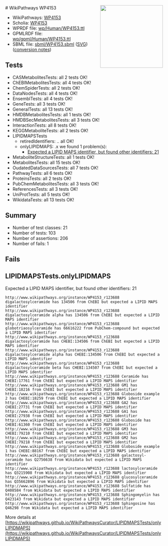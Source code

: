 <img style="float: right; width: 200px" src="../logo.png" />
# WikiPathways WP4153

* WikiPathways: [WP4153](https://identifiers.org/wikipathways:WP4153)
* Scholia: [WP4153](https://scholia.toolforge.org/wikipathways/WP4153)
* WPRDF file: [wp/Human/WP4153.ttl](../wp/Human/WP4153.ttl)
* GPMLRDF file: [wp/gpml/Human/WP4153.ttl](../wp/gpml/Human/WP4153.ttl)
* SBML file: [sbml/WP4153.sbml](../sbml/WP4153.sbml) ([SVG](../sbml/WP4153.svg)) ([conversion notes](../sbml/WP4153.txt))

## Tests
* CASMetabolitesTests: all 2 tests OK!
* ChEBIMetabolitesTests: all 4 tests OK!
* ChemSpiderTests: all 2 tests OK!
* DataNodesTests: all 4 tests OK!
* EnsemblTests: all 4 tests OK!
* GeneTests: all 3 tests OK!
* GeneralTests: all 13 tests OK!
* HMDBMetabolitesTests: all 1 tests OK!
* HMDBSecMetabolitesTests: all 3 tests OK!
* InteractionTests: all 8 tests OK!
* KEGGMetaboliteTests: all 2 tests OK!
* LIPIDMAPSTests
    * retiredIdentifiers: .. all OK!
    * onlyLIPIDMAPS: .x we found 1 problem(s):
        * [Expected a LIPID MAPS identifier, but found other identifiers: 21](#d0bfb698)
* MetaboliteStructureTests: all 1 tests OK!
* MetabolitesTests: all 15 tests OK!
* OudatedDataSourcesTests: all 7 tests OK!
* PathwayTests: all 6 tests OK!
* ProteinsTests: all 2 tests OK!
* PubChemMetabolitesTests: all 3 tests OK!
* ReferencesTests: all 3 tests OK!
* UniProtTests: all 5 tests OK!
* WikidataTests: all 13 tests OK!


## Summary

* Number of test classes: 21
* Number of tests: 103
* Number of assertions: 206
* Number of fails: 1

## Fails

<a name="d0bfb698" />

## LIPIDMAPSTests.onlyLIPIDMAPS

Expected a LIPID MAPS identifier, but found other identifiers: 21
```
http://www.wikipathways.org/instance/WP4153_r123688 digalactosylceramide has 134506 from ChEBI but expected a LIPID MAPS identifier
http://www.wikipathways.org/instance/WP4153_r123688 digalactosylceramide alpha has 134506 from ChEBI but expected a LIPID MAPS identifier
http://www.wikipathways.org/instance/WP4153_r123688 globotriaosylceramide has 66616222 from PubChem-compound but expected a LIPID MAPS identifier
http://www.wikipathways.org/instance/WP4153_r123688 digalactosylceramide has CHEBI:134506 from ChEBI but expected a LIPID MAPS identifier
http://www.wikipathways.org/instance/WP4153_r123688 digalactosylceramide alpha has CHEBI:134506 from ChEBI but expected a LIPID MAPS identifier
http://www.wikipathways.org/instance/WP4153_r123688 digalactosylceramide beta has CHEBI:134507 from ChEBI but expected a LIPID MAPS identifier
http://www.wikipathways.org/instance/WP4153_r123688 Ceramide has CHEBI:17761 from ChEBI but expected a LIPID MAPS identifier
http://www.wikipathways.org/instance/WP4153_r123688 GM1 has CHEBI:18216 from ChEBI but expected a LIPID MAPS identifier
http://www.wikipathways.org/instance/WP4153_r123688 Globoside example 2 has CHEBI:18259 from ChEBI but expected a LIPID MAPS identifier
http://www.wikipathways.org/instance/WP4153_r123688 GA2 has CHEBI:27731 from ChEBI but expected a LIPID MAPS identifier
http://www.wikipathways.org/instance/WP4153_r123688 GA1 has CHEBI:27938 from ChEBI but expected a LIPID MAPS identifier
http://www.wikipathways.org/instance/WP4153_r123688 Globoside has CHEBI:61360 from ChEBI but expected a LIPID MAPS identifier
http://www.wikipathways.org/instance/WP4153_r123688 GM3 has CHEBI:79210 from ChEBI but expected a LIPID MAPS identifier
http://www.wikipathways.org/instance/WP4153_r123688 GM2 has CHEBI:79218 from ChEBI but expected a LIPID MAPS identifier
http://www.wikipathways.org/instance/WP4153_r123688 Globoside example 1 has CHEBI:88167 from ChEBI but expected a LIPID MAPS identifier
http://www.wikipathways.org/instance/WP4153_r123688 galactosyl-ceramide has Q2756638 from Wikidata but expected a LIPID MAPS identifier
http://www.wikipathways.org/instance/WP4153_r123688 lactosylceramide has Q3215908 from Wikidata but expected a LIPID MAPS identifier
http://www.wikipathways.org/instance/WP4153_r123688 glucosylceramide has Q35662896 from Wikidata but expected a LIPID MAPS identifier
http://www.wikipathways.org/instance/WP4153_r123688 Sulfatide has Q408584 from Wikidata but expected a LIPID MAPS identifier
http://www.wikipathways.org/instance/WP4153_r123688 Sphingomyelin has Q423143 from Wikidata but expected a LIPID MAPS identifier
http://www.wikipathways.org/instance/WP4153_r123688 Sphingosine has Q46298 from Wikidata but expected a LIPID MAPS identifier
```

More details at [https://wikipathways.github.io/WikiPathwaysCurator/LIPIDMAPSTests/onlyLIPIDMAPS](https://wikipathways.github.io/WikiPathwaysCurator/LIPIDMAPSTests/onlyLIPIDMAPS)

